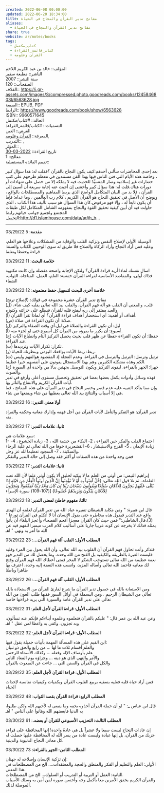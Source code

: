 ```yaml
---  
created: 2022-06-08 00:00:00  
updated: 2022-06-20 18:34:00  
title: مفاتح تدبر القرآن والنجاح في الحياة  
aliases:  
  - مفاتح تدبر القرآن والنجاح في الحياة  
share: true  
website: ar/notes/books  
tags:  
  - كتاب_مكتمل  
  - كتاب_قائمة_القراءة  
  - القرآن وعلومه  
---  
```

  
  
  
المؤلف:: خالد بن عبد الكريم اللاحم  
الناشر:: مطبعة سفير  
سنة النشر:: 2007  
الصفحات:: 120  
الغلاف:: <https://i.gr-assets.com/images/S/compressed.photo.goodreads.com/books/1245846803l/6563628.jpg>  
الصيغة:: EPUB, PDF  
الرابط:: <https://www.goodreads.com/book/show/6563628>  
ISBN:: 9960571645  
الحالة:: #كتاب/مكتمل  
التسميات:: #كتاب/قائمة_القراءة  
الغرض:: الدين  
المعرفة:: [القرآن وعلومه](%D8%A7%D9%84%D9%82%D8%B1%D8%A2%D9%86%20%D9%88%D8%B9%D9%84%D9%88%D9%85%D9%87.md),  
التدريب:: ,  
المؤثر:: ,  
تاريخ القراءة:: [2022-03-30](2022-03-30.md)  
معالج:: 1  
تقييم الفائدة المستقبلية::  
  
بعد إحدى المحاضرات سألني أحدهم:كيف يكون النجاح بالقرآن ؟فقلت له: هذا سؤال كبير ، وخاصة هذه الأيام التي فتن الناس فيها بهذا الفن مستندين في معظم طرحهم على كتب حضارات غير إسلامية.وصار المتسيِّدُ للحديث فيه لا يملكه إلا من حصل على شهادات أو دورات هناك.قلت له: هذا سؤال كبير وأخشى إن أجبت عنه إجابة سريعة أن أسيئ إلى القرآن ، فلا بد من البيان المتكامل الواضح الذي يربط المفاهيم والمصطلحات بالواقع ، ويوضح أن الأصل في تحقيق النجاح هو القرآن الكريم ، كلام رب العالمين ، وما عداه: فإما أن يكون تابعاً له ، وإلا فهو مرفوض.كان هذا السؤال هو سبب تأليف هذا الكتاب ، الذي حاولت فيه أن أبين كيفية تحقيق القوة والنجاح بمفهومه الشامل المتكامل لكل طبقات المجتمع ولجميع جوانب حياتهم.رابط التحميل:<http://d1.islamhouse.com/data/ar/ih_b>...  
  
---  
  
03/29/22 **مقدمة**: 5  
  
الوسيلة الأولى لإصلاح النفس وتزكية القلب والوقاية من المشكلات وعلاجها هو العلم، وعليه فمن أراد النجاح وأراد الزكاة والصلاح فلا طريق له سوى الوحيين الكتاب والسنة: قراءة وحفظا وتعلما  
  
03/29/22 **خلاصة البحث**: 11  
  
اسال نفسك لماذا أريد قراءة القرآن؟ ولتكن الإجابة واضحة مفصلة وإن كانت مكتوبة فذاك أولى، والمقاصد الأساسية لقراءة القرآن خمسة: العلم، العمل، المناجاة، الثواب، الشفاء  
  
03/29/22 **خلاصة أخرى للبحث لتسهيل حفظ مضمونه**: 12  
  
مفاتح تدبر القرآن عشرة مجموعة في قولك: (لإصلاح ترتج)  
(ل) قلب، والمعنى أن القلب هو آلة فهم القرآن، والقلب بيد الله تعالى يقلبه كيف شاء، والعبد مفتقر إلى ربه ليفتح قلبه للقرآن فيطلع على خزائنه وكنوزه  
(أ) أهداف أو أهمية: أي استحضار أهداف قراءة القرآن؟ أي لماذا تقرأ القرآن.  
(ص) صلاة: أن تكون القراءة في صلاة.  
(ل) ليل: أن تكون القراءة والصلاة في ليل.أي وقت الصفاء والتركيز  
(أ) أسبوع: أن يكرر ما يقرؤه من القرآن كل أسبوع.حتى لو لجزء منه.  
(ح) حفظا: أن تكون القراءة حفظا عن ظهر قلب بحيث يحصل التركيز التام وانطباع الآيات عند القراءة.  
(ت) تكرار: تكرار الآيات وترديدها.  
(ر) ربط: ربط الآيات بواقعك اليومي وبنظرتك للحياة.  
(ت) ترتيل وترسل: الترتيل والترسل في القراءة. وعدم العجلة إذ المقصود هوالفهم وليس الكم وهذه مشكلة الكثيرين وهم بهذا الاستعجال يفوتون على أنفسهم خيرا عظيما.  
(ج) جهرا: الجهر بالقراءة. ليقوى التركيز ويكون التوصيل بجهتين بدلا من واحدة أي الصورة والصوت.  
فهذه وسائل وأدوات يكمل بعضها بعضا في تحقيق وتحصيل مستوى أعلى وأرفع في تدبر آيات القرآن الكريم والانتفاع والتأثر بها.  
وإن مما يتأكد التنبيه عليه عدم قصر وحصر النجاح في تدبر القرآن على هذه المفاتح ، فما هي إلا أسباب والنتائج بيد الله تعالى يعطيها من شاء ويمنعها من شاء.  
  
03/29/22 **أولا معنى التدبر:**: 16  
  
تدبر القرآن: هو التفكر والتأمل لآيات القرآن من أجل فهمه وإدارك معانيه وحكمه والمراد منه.  
  
03/29/22 **ثانيا: علامات التدبر**: 17  
  
سبع علامات هي:  
1- اجتماع القلب والفكر حين القراءة ، 2- البكاء من خشية الله ، 3- زيادة الخشوع ، 4- زيادة الإيمان ، 5- الفرح والاستبشار ، 6- القشعريرة خوفا من الله تعالى ثم غلبة الرجاء والسكينة ، 7- السجود تعظيما لله عز وجل.  
فمن وجد واحدة من هذه الصفات أو أكثر فقد وصل إلى حالة التدبر والتفكر  
  
03/29/22 **ثانيا: علامات التدبر**: 17  
  
إبراهيم التيمي: من أوتي من العلم ما لا يبكيه لخليق ألا يكون أوتي علما لأن الله نعت العلماء.. ثم تلا قول الله تعالى: {قُلْ آمِنُواْ بِهِ أَوْ لاَ تُؤْمِنُواْ إِنَّ الَّذِينَ أُوتُواْ الْعِلْمَ مِن قَبْلِهِ إِذَا يُتْلَى عَلَيْهِمْ يَخِرُّونَ لِلأَذْقَانِ سُجَّدًا _وَيَقُولُونَ سُبْحَانَ رَبِّنَا إِن كَانَ وَعْدُ رَبِّنَا لَمَفْعُولاً_ وَيَخِرُّونَ لِلأَذْقَانِ يَبْكُونَ وَيَزِيدُهُمْ خُشُوعًا} [(107-109) سورة الإسراء  
  
03/29/22 **ثالثا: مفهوم خاطئ لمعنى التدبر**: 18  
  
قال ابن هبيرة: " ومن مكايد الشيطان تنفيره عباد الله من تدبر القرآن لعلمه أن الهدى واقع عند التدبر فيقول هذه مخاطرة حتى يقول الإنسان أنا لا أتكلم في القرآن تورعا " (3)،قال الشاطبي:" فمن حيث كان القرآن معجزا أفحم الفصحاء وأعجز البلغاء أن يأتوا بمثله فذلك لا يخرجه عن كونه عربيا جاريا على أساليب كلام العرب ميسرا للفهم فيه عن الله ما أمر به ونهى " اهـ  
  
03/29/22 **المطلب الأول: القلب آلة فهم القرآن...**: 23  
  
فتذكر وأنت تحاول فهم القرآن أن القلوب بيد الله تعالى، وأن الله يحول بين المرء وقلبه فليست العبرة بالطريقة والكيفية بل الفتح من الله وحده، وما يحصل لك من التدبر فهو نعمة عظيمة من الله تعالى تستوجب الشكر لا الفخر فمتى أعطاك الله فهم القرآن وفتح لك معانيه فاحمد الله تعالى وأساله المزيد، وانسب هذه النعمة إليه وحده، اعترف بها ظاهرا وباطنا  
  
03/29/22 **المطلب الأول: القلب آلة فهم القرآن...**: 26  
  
ومن الاستعانة بالله في حصول تدبر القرآن ما شرع لقارئ القرآن من الاستعاذة بالله تعالى من الشيطان الرجيم ، ومن البسملة في أوائل السور ففيها طلب العون من الله تعالى على تدبر القرآن عامة والسورة التي يريد قراءتها خاصة  
  
03/29/22 **المطلب الأول: قراءة القرآن لأجل العلم**: 31  
  
وعن عبد الله بن عمر قال: " عليكم بالقرآن فتعلموه وعلموه أبناءكم فإنكم عنه تسألون، وبه تجزون، وكفى به واعظا لمن عقل " اهـ  
  
03/29/22 **المطلب الأول: قراءة القرآن لأجل العلم**: 32  
  
ابن القيم على هذه المسألة المهمة بأبيات جميلة يقول فيها:  
والعلم أقسام ثلاث ما لها … من رابع والحق ذو تبيان  
علم بأوصاف الإله وفعله … وكذلك الأسماء للرحمن  
والأمر والنهي الذي هو دينه … وجزاؤه يوم المعاد الثاني  
والكل في القرآن والسنن التي … جاءت عن المبعوث بالقرآن  
  
03/29/22 **المطلب الأول: قراءة القرآن لأجل العلم**: 35  
  
فمن أراد حياة قلبه فعليه بسقيه بربيع القلوب القرآن وبكميات وكيفيات مناسبة لإحداث الحياة  
  
03/29/22 **المطلب الرابع: قراءة القرآن بقصد الثواب**: 48  
  
،قال ابن عباس \_: " لو أن حملة القرآن أخذوه بحقه وما ينبغي له لأحبهم الله ولكن طلبوا به الدنيا فابغضهم الله وهانوا على الناس " اهـ  
  
03/30/22 **المطلب الثالث: التحزيب الأسبوعي للقرآن أو بعضه.**: 61  
  
إن عادات النجاح ليست سبعا ولا عشراً بل هي عادةٌ واحدة! إنها المحافظة على قراءة حزبك من القرآن، بل إنها عبادة وليست عادة من يسر الله له المحافظة عليها حصلت له كل معاني النجاح الدنيوية والدينية.  
  
03/30/22 **المطلب الثامن: الجهر بالقراءة**: 73  
  
إن تزكية الإنسان وإصلاحه له جهتان:  
الأولى: العلم والتعليم أو الفكر والمنطق والحجة والمعتقدات.... الخ من المصطلحات في هذا المعنى.  
الثانية: العمل أو التربية أو التدريب أو السلوك... الخ من المصطلحات.  
والقرآن الكريم يحقق الأمرين معا بأكمل وجه وأحسن صورة لمن آمن به وسلك الأسباب الموصلة لذلك.  
